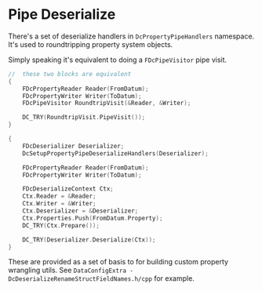 # Pipe Deserialize

There's a set of deserialize handlers in `DcPropertyPipeHandlers` namespace. It's used to roundtripping property system objects.

Simply speaking it's equivalent to doing a `FDcPipeVisitor`  pipe visit.

```c++
//  these two blocks are equivalent
{
    FDcPropertyReader Reader(FromDatum);
    FDcPropertyWriter Writer(ToDatum);
    FDcPipeVisitor RoundtripVisit(&Reader, &Writer);

    DC_TRY(RoundtripVisit.PipeVisit());
}

{
    FDcDeserializer Deserializer;
    DcSetupPropertyPipeDeserializeHandlers(Deserializer);

    FDcPropertyReader Reader(FromDatum);
    FDcPropertyWriter Writer(ToDatum);

    FDcDeserializeContext Ctx;
    Ctx.Reader = &Reader;
    Ctx.Writer = &Writer;
    Ctx.Deserializer = &Deserializer;
    Ctx.Properties.Push(FromDatum.Property);
    DC_TRY(Ctx.Prepare());

    DC_TRY(Deserializer.Deserialize(Ctx));
}
```

These are provided as a set of basis to for building custom property wrangling utils. See `DataConfigExtra - DcDeserializeRenameStructFieldNames.h/cpp` for example.